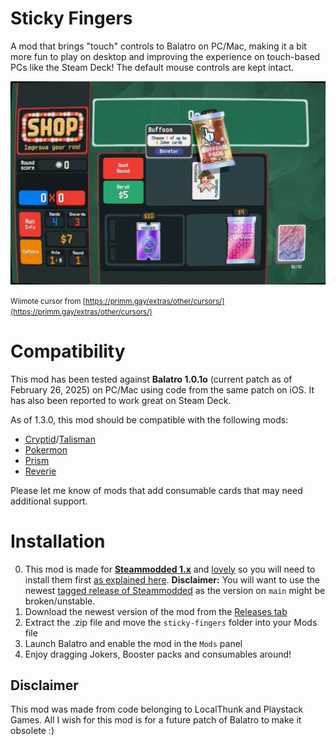 # Sticky Fingers

A mod that brings "touch" controls to Balatro on PC/Mac, making it a bit more fun to play on desktop and improving the experience on touch-based PCs like the Steam Deck! The default mouse controls are kept intact.

![](meta/balatro-touch-mode-0001.png)

<small>Wiimote cursor from [https://primm.gay/extras/other/cursors/](https://primm.gay/extras/other/cursors/)</small>

# Compatibility

This mod has been tested against **Balatro 1.0.1o** (current patch as of February 26, 2025) on PC/Mac using code from the same patch on iOS. It has also been reported to work great on Steam Deck.

As of 1.3.0, this mod should be compatible with the following mods:

- [Cryptid](https://github.com/MathIsFun0/Cryptid/)/[Talisman](https://github.com/MathIsFun0/Talisman)
- [Pokermon](https://github.com/InertSteak/Pokermon)
- [Prism](https://github.com/blazingulag/Prism/)
- [Reverie](https://github.com/jumbocarrot0/reverie)

Please let me know of mods that add consumable cards that may need additional support.

# Installation

0. This mod is made for [**Steammodded 1.x**](https://github.com/Steamodded/smods) and [lovely](https://github.com/ethangreen-dev/lovely-injector) so you will need to install them first [as explained here](https://github.com/Steamodded/smods/wiki). **Disclaimer:** You will want to use the newest [tagged release of Steammodded](https://github.com/Steamodded/smods/releases) as the version on `main` might be broken/unstable.
1. Download the newest version of the mod from the [Releases tab](https://github.com/eramdam/balatro-mods/releases)
2. Extract the .zip file and move the `sticky-fingers` folder into your Mods file
3. Launch Balatro and enable the mod in the `Mods` panel
4. Enjoy dragging Jokers, Booster packs and consumables around!

## Disclaimer

This mod was made from code belonging to LocalThunk and Playstack Games. All I wish for this mod is for a future patch of Balatro to make it obsolete :)
